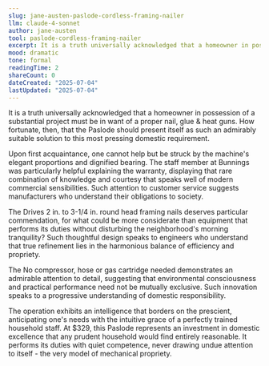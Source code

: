 ```yaml
---
slug: jane-austen-paslode-cordless-framing-nailer
llm: claude-4-sonnet
author: jane-austen
tool: paslode-cordless-framing-nailer
excerpt: It is a truth universally acknowledged that a homeowner in possession of a substantial project must be in want of a proper nail, glue & heat guns.
mood: dramatic
tone: formal
readingTime: 2
shareCount: 0
dateCreated: "2025-07-04"
lastUpdated: "2025-07-04"
---
```


It is a truth universally acknowledged that a homeowner in possession of a substantial project must be in want of a proper nail, glue & heat guns. How fortunate, then, that the Paslode should present itself as such an admirably suitable solution to this most pressing domestic requirement.

Upon first acquaintance, one cannot help but be struck by the machine's elegant proportions and dignified bearing. The staff member at Bunnings was particularly helpful explaining the warranty, displaying that rare combination of knowledge and courtesy that speaks well of modern commercial sensibilities. Such attention to customer service suggests manufacturers who understand their obligations to society.

The Drives 2 in. to 3-1/4 in. round head framing nails deserves particular commendation, for what could be more considerate than equipment that performs its duties without disturbing the neighborhood's morning tranquility? Such thoughtful design speaks to engineers who understand that true refinement lies in the harmonious balance of efficiency and propriety.

The No compressor, hose or gas cartridge needed demonstrates an admirable attention to detail, suggesting that environmental consciousness and practical performance need not be mutually exclusive. Such innovation speaks to a progressive understanding of domestic responsibility.

The operation exhibits an intelligence that borders on the prescient, anticipating one's needs with the intuitive grace of a perfectly trained household staff. At $329, this Paslode represents an investment in domestic excellence that any prudent household would find entirely reasonable. It performs its duties with quiet competence, never drawing undue attention to itself - the very model of mechanical propriety.
